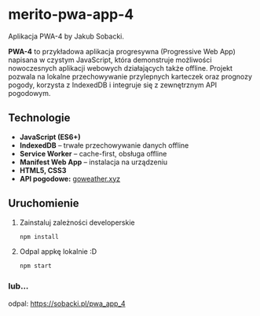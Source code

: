 # merito-pwa-app-4

Aplikacja PWA-4 by Jakub Sobacki.

**PWA-4** to przykładowa aplikacja progresywna (Progressive Web App) napisana w czystym JavaScript, która demonstruje możliwości nowoczesnych aplikacji webowych działających także offline. Projekt pozwala na lokalne przechowywanie przylepnych karteczek oraz prognozy pogody, korzysta z IndexedDB i integruje się z zewnętrznym API pogodowym.

## Technologie

- **JavaScript (ES6+)**
- **IndexedDB** – trwałe przechowywanie danych offline
- **Service Worker** – cache-first, obsługa offline
- **Manifest Web App** – instalacja na urządzeniu
- **HTML5, CSS3**
- **API pogodowe:** [goweather.xyz](https://goweather.xyz/)

## Uruchomienie

1. Zainstaluj zależności developerskie

   ```sh
   npm install
   ```

1. Odpal appkę lokalnie :D
   ```sh
   npm start
   ```

### lub...

odpal: https://sobacki.pl/pwa_app_4
